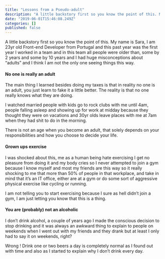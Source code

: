 ```yaml
---
title: "Lessons from a Pseudo-adult"
description: "A little backstory first so you know the point of this. My name is Sara, I am 23yr old Front-end Developer from Portugal and this past year…"
date: "2019-06-01T15:46:08.249Z"
categories: []
published: false
---
```


A little backstory first so you know the point of this. My name is Sara, I am 23yr old Front-end Developer from Portugal and this past year was the first year I worked in a team and in this team all people were older than, some by 2 years and some by 10 years and I had huge misconceptions about “adults” and I think I am not the only one seeing things this way.

#### No one is really an adult

The main thing I learned besides doing my taxes is that in reality no one is an adult, you just learn to fake it a little better. The reality is that no one really knows what they are doing.

I watched married people with kids go to rock clubs with me until 4am, people falling asleep and showing up for work at midday because they thought they were on vacations and 30yr olds leave places with me at 7am when they had shit to do in the morning.

There is not an age when you become an adult, that solely depends on your responsibilities and how you choose to decide your life.

#### Grown ups exercise

I was shocked about this, me as a human being hate exercising I get no pleasure from doing it and my body cries so I never attempted to join a gym because I know myself and most my friends are this way so it really shocking to me that more than 50% of people in that workplace, and take in mind that it’s an IT office, either are at a gym or do some sort of aggressive physical exercise like cycling or running.

I am not telling you to start exercising because I sure as hell didn’t join a gym, I am just letting you know that this is a thing.

#### You are (probably) not an alcoholic

I don’t drink alcohol, a couple of years ago I made the conscious decision to stop drinking and it was always an awkward thing to explain to people on weekends when I went out with my friends and they drank but at least I only had to say it on weekends, right?

Wrong ! Drink one or two beers a day is completely normal as I found out with time and also as I started to explain why I don’t drink every day.